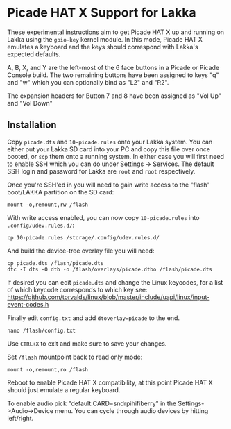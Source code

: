 # Picade HAT X Support for Lakka

These experimental instructions aim to get Picade HAT X up and running on Lakka using the `gpio-key` kernel module. In this mode, Picade HAT X emulates a keyboard and the keys should correspond with Lakka's expected defaults.

A, B, X, and Y are the left-most of the 6 face buttons in a Picade or Picade Console build. The two remaining buttons have been assigned to keys "q" and "w" which you can optionally bind as "L2" and "R2".

The expansion headers for Button 7 and 8 have been assigned as "Vol Up" and "Vol Down"

## Installation

Copy `picade.dts` and `10-picade.rules` onto your Lakka system. You can either put your Lakka SD card into your PC and copy this file over once booted, or `scp` them onto a running system. In either case you will first need to enable SSH which you can do under Settings -> Services. The default SSH login and password for Lakka are `root` and `root` respectively.

Once you're SSH'ed in you will need to gain write access to the "flash" boot/LAKKA partition on the SD card:

```
mount -o,remount,rw /flash
```

With write access enabled, you can now copy `10-picade.rules` into `.config/udev.rules.d/`:

```
cp 10-picade.rules /storage/.config/udev.rules.d/
```

And build the device-tree overlay file you will need:

```
cp picade.dts /flash/picade.dts
dtc -I dts -O dtb -o /flash/overlays/picade.dtbo /flash/picade.dts
```

If desired you can edit `picade.dts` and change the Linux keycodes, for a list of which keycode corresponds to which key see: https://github.com/torvalds/linux/blob/master/include/uapi/linux/input-event-codes.h

Finally edit `config.txt` and add `dtoverlay=picade` to the end.

```
nano /flash/config.txt
```

Use `CTRL+X` to exit and make sure to save your changes.

Set `/flash` mountpoint back to read only mode:
```
mount -o,remount,ro /flash
```

Reboot to enable Picade HAT X compatibility, at this point Picade HAT X should just emulate a regular keyboard.

To enable audio pick "default:CARD=sndrpihifiberry" in the Settings->Audio->Device menu. You can cycle through audio devices by hitting left/right.
